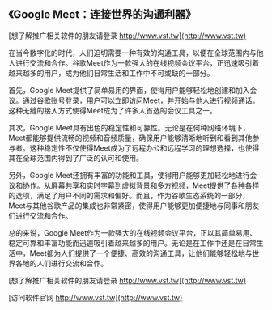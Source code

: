 ## **《Google Meet：连接世界的沟通利器》**

[想了解推广相关软件的朋友请登录 http://www.vst.tw](http://www.vst.tw)

在当今数字化的时代，人们迫切需要一种有效的沟通工具，以便在全球范围内与他人进行交流和合作。谷歌Meet作为一款强大的在线视频会议平台，正迅速吸引着越来越多的用户，成为他们日常生活和工作中不可或缺的一部分。

首先，Google Meet提供了简单易用的界面，使得用户能够轻松地创建和加入会议。通过谷歌账号登录，用户可以立即访问Meet，并开始与他人进行视频通话。这种无缝的接入方式使得Meet成为了许多人首选的会议工具之一。

其次，Google Meet具有出色的稳定性和可靠性。无论是在何种网络环境下，Meet都能够提供流畅的视频和音频质量，确保用户能够清晰地听到和看到其他参与者。这种稳定性不仅使得Meet成为了远程办公和远程学习的理想选择，也使得其在全球范围内得到了广泛的认可和使用。

另外，Google Meet还拥有丰富的功能和工具，使得用户能够更加轻松地进行会议和协作。从屏幕共享和实时字幕到虚拟背景和多方视频，Meet提供了各种各样的选项，满足了用户不同的需求和偏好。而且，作为谷歌生态系统的一部分，Meet与其他谷歌产品的集成也非常紧密，使得用户能够更加便捷地与同事和朋友们进行交流和合作。

总的来说，Google Meet作为一款强大的在线视频会议平台，正以其简单易用、稳定可靠和丰富功能而迅速吸引着越来越多的用户。无论是在工作中还是在日常生活中，Meet都为人们提供了一个便捷、高效的沟通工具，让他们能够轻松地与世界各地的人们进行交流和合作。

[想了解推广相关软件的朋友请登录 http://www.vst.tw](http://www.vst.tw)


[访问软件官网 http://www.vst.tw](http://www.vst.tw)
